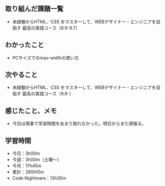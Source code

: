  ## 取り組んだ課題一覧
- 未経験からHTML、CSS をマスターして、WEBデザイナー・エンジニアを目指す 最高の実践コース（8.9-9.7）
## わかったこと
- PCサイズでのmax-widthの使い方
## 次やること
- 未経験からHTML、CSS をマスターして、WEBデザイナー・エンジニアを目指す 最高の実践コース（9.8-）
## 感じたこと、メモ
- 今日は用事で学習時間をあまり取れなかった。明日からまた頑張る。
## 学習時間
- 今日：3h00m
- 今週：3h00m（土曜〜）
- 今月：17h45m
- 累計：280h15m
- Code Nightmare：13h30m
